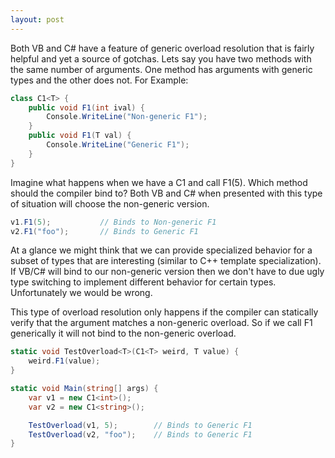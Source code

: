 ```yaml
---
layout: post
---
```

Both VB and C# have a feature of generic overload resolution that is fairly helpful and yet a source of gotchas.  Lets say you have two methods with the same number of arguments.  One method has arguments with generic types and the other does not.  For Example:

    
``` csharp
class C1<T> {
    public void F1(int ival) {
        Console.WriteLine("Non-generic F1");
    }
    public void F1(T val) {
        Console.WriteLine("Generic F1");
    }
}
```

Imagine what happens when we have a C1<int> and call F1(5).  Which method should the compiler bind to?  Both VB and C# when presented with this type of situation will choose the non-generic version.
    
``` csharp
v1.F1(5);           // Binds to Non-generic F1
v2.F1("foo");       // Binds to Generic F1
```

At a glance we might think that we can provide specialized behavior for a subset of types that are interesting (similar to C++ template specialization).  If VB/C# will bind to our non-generic version then we don't have to due ugly type switching to implement different behavior for certain types.  Unfortunately we would be wrong.

This type of overload resolution only happens if the compiler can statically verify that the argument matches a non-generic overload.  So if we call F1 generically it will not bind to the non-generic overload.  
    
``` csharp
static void TestOverload<T>(C1<T> weird, T value) {
    weird.F1(value);
}

static void Main(string[] args) {
    var v1 = new C1<int>();
    var v2 = new C1<string>();

    TestOverload(v1, 5);        // Binds to Generic F1
    TestOverload(v2, "foo");    // Binds to Generic F1
}
```
     

